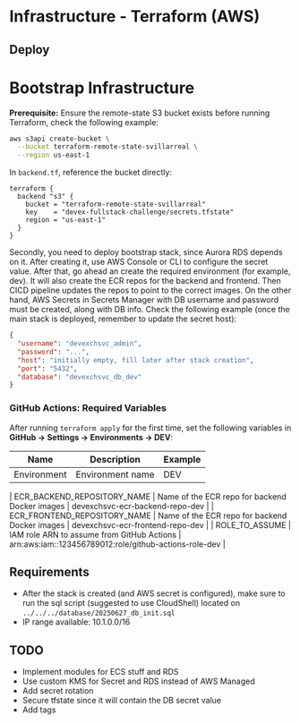 # Infrastructure - Terraform (AWS)

## Deploy

# Bootstrap Infrastructure

**Prerequisite:** Ensure the remote-state S3 bucket exists before running Terraform, check the following example:

```bash
aws s3api create-bucket \
  --bucket terraform-remote-state-svillarreal \
  --region us-east-1
```

In `backend.tf`, reference the bucket directly:

```hcl
terraform {
  backend "s3" {
    bucket = "terraform-remote-state-svillarreal"
    key    = "devex-fullstack-challenge/secrets.tfstate"
    region = "us-east-1"
  }
}
```

Secondly, you need to deploy bootstrap stack, since Aurora RDS depends on it. After creating it, use AWS Console or CLI to configure the secret value. After that, go ahead an create the required environment (for example, dev). It will also create the ECR repos for the backend and frontend. Then CICD pipeline updates the repos to point to the correct images. On the other hand, AWS Secrets in Secrets Manager with DB username and password must be created, along with DB info. Check the following example (once the main stack is deployed, remember to update the secret host):

```json
{
  "username": "devexchsvc_admin",
  "password": "...",
  "host": "initially empty, fill later after stack creation",
  "port": "5432",
  "database": "devexchsvc_db_dev"
}
```

### GitHub Actions: Required Variables

After running `terraform apply` for the first time, set the following variables in **GitHub → Settings → Environments → DEV**:

| Name        | Description      | Example |
| ----------- | ---------------- | ------- |
| Environment | Environment name | DEV     |

| ECR_BACKEND_REPOSITORY_NAME
| Name of the ECR repo for backend Docker images | devexchsvc-ecr-backend-repo-dev |
| ECR_FRONTEND_REPOSITORY_NAME | Name of the ECR repo for backend Docker images | devexchsvc-ecr-frontend-repo-dev |
| ROLE_TO_ASSUME | IAM role ARN to assume from GitHub Actions | arn:aws:iam::123456789012:role/github-actions-role-dev |

## Requirements

- After the stack is created (and AWS secret is configured), make sure to run the sql script (suggested to use CloudShell) located on `../../../database/20250627_db_init.sql`
- IP range available: 10.1.0.0/16

## TODO

- Implement modules for ECS stuff and RDS
- Use custom KMS for Secret and RDS instead of AWS Managed
- Add secret rotation
- Secure tfstate since it will contain the DB secret value
- Add tags

```

```
